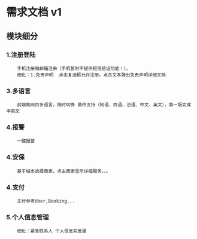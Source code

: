 # 需求文档 v1

## 模块细分

### 1.注册登陆
```input
    手机注册和邮箱注册（手机暂时不提供短信验证功能！）。
    细化：1.免责声明  点击复选框允许注册，点击文本弹出免责声明详细文档
```

### 3.多语言
```
    前端和网页多语言，随时切换 最终支持（阿语、西语、法语、中文、英文），第一版完成中英文
```

### 4.报警
```
    一键报警
```

### 4.安保
```
    基于城市选择商家，点击商家显示详细服务。。。
```

### 4.支付
```
    支付参考Uber,Booking...
```
### 5.个人信息管理
```
    细化：紧急联系人 个人信息完善里
```

